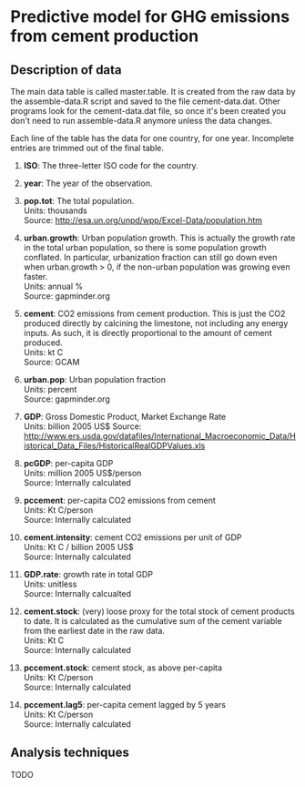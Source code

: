 # Predictive model for GHG emissions from cement production

## Description of data

The main data table is called master.table.  It is created from the
raw data by the assemble-data.R script and saved to the file
cement-data.dat.  Other programs look for the cement-data.dat file, so
once it's been created you don't need to run assemble-data.R anymore
unless the data changes.

Each line of the table has the data for one country, for one year.
Incomplete entries are trimmed out of the final table.

1. **ISO**:  The three-letter ISO code for the country.

2. **year**:  The year of the observation.

3. **pop.tot**:  The total population. <br>
   Units:  thousands<br> 
   Source: http://esa.un.org/unpd/wpp/Excel-Data/population.htm 

4. **urban.growth**:  Urban population growth.  This is actually the
   growth rate in the total urban population, so there is some
   population growth conflated.  In particular, urbanization fraction
   can still go down even when urban.growth > 0, if the non-urban
   population was growing even faster.<br>
   Units:  annual %<br>
   Source:  gapminder.org

5. **cement**:  CO2 emissions from cement production.  This is just the
   CO2 produced directly by calcining the limestone, not including any
   energy inputs.  As such, it is directly proportional to the amount
   of cement produced.<br>
   Units:  kt C<br>
   Source:  GCAM

6. **urban.pop**:  Urban population fraction<br>
   Units:  percent<br>
   Source:  gapminder.org

7. **GDP**:  Gross Domestic Product, Market Exchange Rate<br>
   Units:  billion 2005 US$
   Source:
   http://www.ers.usda.gov/datafiles/International_Macroeconomic_Data/Historical_Data_Files/HistoricalRealGDPValues.xls

8. **pcGDP**:  per-capita GDP<br>
   Units:  million 2005 US$/person<br>
   Source:  Internally calculated

9. **pccement**:  per-capita CO2 emissions from cement<br>
   Units:  Kt C/person<br>
   Source:  Internally calculated

10. **cement.intensity**:  cement CO2 emissions per unit of GDP<br>
    Units:  Kt C / billion 2005 US$<br>
    Source:  Internally calculated

11. **GDP.rate**:  growth rate in total GDP<br>
    Units:  unitless<br>
    Source:  Internally calcualted

12. **cement.stock**:  (very) loose proxy for the total stock of
    cement products to date.  It is calculated as the cumulative sum
    of the cement variable from the earliest date in the raw data.<br>
    Units:  Kt C<br>
    Source:  Internally calculated

13. **pccement.stock**:  cement stock, as above per-capita<br>
    Units:  Kt C/person<br>
    Source:  Internally calculated

14. **pccement.lag5**:  per-capita cement lagged by 5 years<br>
    Units:  Kt C/person<br>
    Source:  Internally calculated

## Analysis techniques

TODO 
